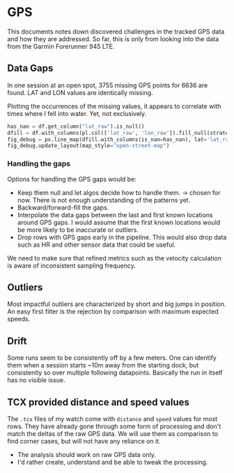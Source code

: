 # GPS 

This documents notes down discovered challenges in the tracked GPS data and how they are addressed.
So far, this is only from looking into the data from the Garmin Forerunner 945 LTE.

## Data Gaps
In one session at an open spot, 3755 missing GPS points for 6636 are found.
LAT and LON values are identically missing. 

Plotting the occurrences of the missing values, it appears to correlate with times where I fell into water. Yet, not exclusively.

```python
has_nan = df.get_column("lat_raw").is_null()
dfill = df.with_columns(pl.col(['lat_raw', 'lon_raw']).fill_null(strategy='forward').fill_null(strategy='backward'))
fig_debug = px.line_map(dfill.with_columns(is_nan=has_nan), lat='lat_raw', lon='lon_raw', color='is_nan', zoom=17, height=800)
fig_debug.update_layout(map_style="open-street-map")
```

### Handling the gaps
Options for handling the GPS gaps would be:

- Keep them null and let algos decide how to handle them. -> chosen for now. There is not enough understanding of
  the patterns yet.
- Backward/forward-fill the gaps.
- Interpolate the data gaps between the last and first known locations around GPS gaps. I would assume that the
  first known locations would be more likely to be inaccurate or outliers.
- Drop rows with GPS gaps early in the pipeline. This would also drop data such as HR and other sensor data that
  could be useful.

We need to make sure that refined metrics such as the velocity calculation is aware of inconsistent sampling frequency.

## Outliers
Most impactful outliers are characterized by short and big jumps in position.
An easy first filter is the rejection by comparison with maximum expected speeds.

## Drift

Some runs seem to be consistently off by a few meters.
One can identify them when a session starts ~10m away from the starting dock,
but consistently so over multiple following datapoints.
Basically the run in itself has no visible issue.

## TCX provided distance and speed values

The `.tcx` files of my watch come with `distance` and `speed` values for most rows.
They have already gone through some form of processing and don't match the deltas of the raw GPS data.
We will use them as comparison to find corner cases, but will not have any reliance on it.

- The analysis should work on raw GPS data only.
- I'd rather create, understand and be able to tweak the processing.